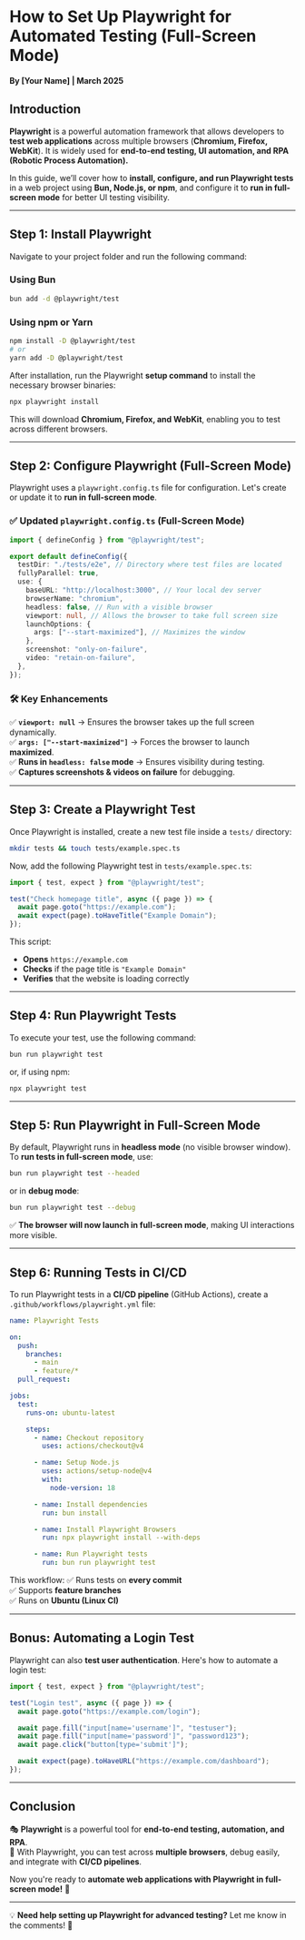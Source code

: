 # How to Set Up Playwright for Automated Testing (Full-Screen Mode)
**By [Your Name] | March 2025**

## Introduction
**Playwright** is a powerful automation framework that allows developers to **test web applications** across multiple browsers (**Chromium, Firefox, WebKit**). It is widely used for **end-to-end testing, UI automation, and RPA (Robotic Process Automation).**

In this guide, we’ll cover how to **install, configure, and run Playwright tests** in a web project using **Bun, Node.js, or npm**, and configure it to **run in full-screen mode** for better UI testing visibility.

---

## Step 1: Install Playwright
Navigate to your project folder and run the following command:

### Using Bun
```sh
bun add -d @playwright/test
```

### Using npm or Yarn
```sh
npm install -D @playwright/test
# or
yarn add -D @playwright/test
```

After installation, run the Playwright **setup command** to install the necessary browser binaries:

```sh
npx playwright install
```
This will download **Chromium, Firefox, and WebKit**, enabling you to test across different browsers.

---

## Step 2: Configure Playwright (Full-Screen Mode)
Playwright uses a `playwright.config.ts` file for configuration. Let's create or update it to **run in full-screen mode**.

### ✅ Updated `playwright.config.ts` (Full-Screen Mode)
```ts
import { defineConfig } from "@playwright/test";

export default defineConfig({
  testDir: "./tests/e2e", // Directory where test files are located
  fullyParallel: true,
  use: {
    baseURL: "http://localhost:3000", // Your local dev server
    browserName: "chromium",
    headless: false, // Run with a visible browser
    viewport: null, // Allows the browser to take full screen size
    launchOptions: {
      args: ["--start-maximized"], // Maximizes the window
    },
    screenshot: "only-on-failure",
    video: "retain-on-failure",
  },
});
```

### 🛠 Key Enhancements
✅ **`viewport: null`** → Ensures the browser takes up the full screen dynamically.  
✅ **`args: ["--start-maximized"]`** → Forces the browser to launch **maximized**.  
✅ **Runs in `headless: false` mode** → Ensures visibility during testing.  
✅ **Captures screenshots & videos on failure** for debugging.

---

## Step 3: Create a Playwright Test
Once Playwright is installed, create a new test file inside a `tests/` directory:

```sh
mkdir tests && touch tests/example.spec.ts
```

Now, add the following Playwright test in `tests/example.spec.ts`:

```ts
import { test, expect } from "@playwright/test";

test("Check homepage title", async ({ page }) => {
  await page.goto("https://example.com");
  await expect(page).toHaveTitle("Example Domain");
});
```

This script:
- **Opens** `https://example.com`
- **Checks** if the page title is `"Example Domain"`
- **Verifies** that the website is loading correctly

---

## Step 4: Run Playwright Tests
To execute your test, use the following command:

```sh
bun run playwright test
```
or, if using npm:
```sh
npx playwright test
```

---

## Step 5: Run Playwright in Full-Screen Mode
By default, Playwright runs in **headless mode** (no visible browser window). To **run tests in full-screen mode**, use:

```sh
bun run playwright test --headed
```

or in **debug mode**:
```sh
bun run playwright test --debug
```

✅ **The browser will now launch in full-screen mode**, making UI interactions more visible.

---

## Step 6: Running Tests in CI/CD
To run Playwright tests in a **CI/CD pipeline** (GitHub Actions), create a `.github/workflows/playwright.yml` file:

```yml
name: Playwright Tests

on:
  push:
    branches:
      - main
      - feature/*
  pull_request:

jobs:
  test:
    runs-on: ubuntu-latest

    steps:
      - name: Checkout repository
        uses: actions/checkout@v4

      - name: Setup Node.js
        uses: actions/setup-node@v4
        with:
          node-version: 18

      - name: Install dependencies
        run: bun install

      - name: Install Playwright Browsers
        run: npx playwright install --with-deps

      - name: Run Playwright tests
        run: bun run playwright test
```

This workflow:
✅ Runs tests on **every commit**  
✅ Supports **feature branches**  
✅ Runs on **Ubuntu (Linux CI)**  

---

## Bonus: Automating a Login Test
Playwright can also **test user authentication**. Here's how to automate a login test:

```ts
import { test, expect } from "@playwright/test";

test("Login test", async ({ page }) => {
  await page.goto("https://example.com/login");

  await page.fill("input[name='username']", "testuser");
  await page.fill("input[name='password']", "password123");
  await page.click("button[type='submit']");

  await expect(page).toHaveURL("https://example.com/dashboard");
});
```

---

## Conclusion
🎭 **Playwright** is a powerful tool for **end-to-end testing, automation, and RPA**.  
🚀 With Playwright, you can test across **multiple browsers**, debug easily, and integrate with **CI/CD pipelines**.  

Now you're ready to **automate web applications with Playwright in full-screen mode!** 🎉

---

💡 **Need help setting up Playwright for advanced testing?** Let me know in the comments! 🚀
